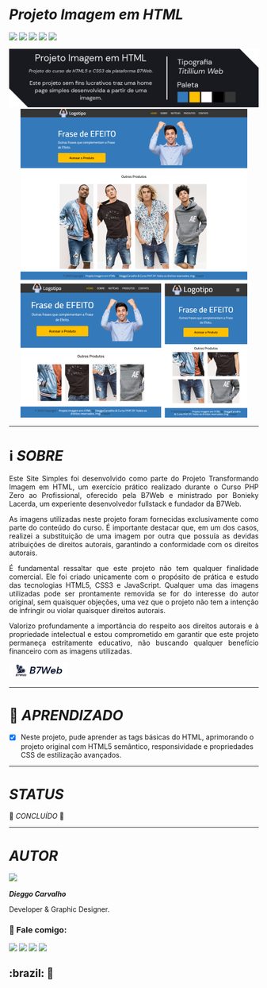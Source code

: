 <div>
  <h1><i>Projeto Imagem em HTML</i></h1>

  <img src="https://img.shields.io/github/forks/DieggoCarvalho/imagem-em-html?color=347ABA&style=for-the-badge" />
  <img src="https://img.shields.io/github/issues/DieggoCarvalho/imagem-em-html?color=347ABA&style=for-the-badge"/> 
  <img src="https://img.shields.io/github/stars/DieggoCarvalho/imagem-em-html?color=FFC001&style=for-the-badge"/>
  <img src="https://img.shields.io/github/languages/count/DieggoCarvalho/imagem-em-html?color=347ABA&style=for-the-badge"/>
  <img src="https://img.shields.io/github/languages/top/DieggoCarvalho/imagem-em-html?color=FFC001&style=for-the-badge"/>
  <p align="center">
  <img src="https://raw.githubusercontent.com/DieggoCarvalho/imagem-em-html/html5/git_src/projetoimgsite_desc.png">
  <img src="https://raw.githubusercontent.com/DieggoCarvalho/imagem-em-html/html5/git_src/projetoimgsite_full.png">
  </p>

  ---
  # ℹ️ *SOBRE*
 <p style="text-align: justify"> Este Site Simples foi desenvolvido como parte do Projeto Transformando Imagem em HTML, um exercício prático realizado durante o Curso PHP Zero ao Profissional, oferecido pela B7Web e ministrado por Bonieky Lacerda, um experiente desenvolvedor fullstack e fundador da B7Web. </p>

<p style="text-align: justify"> As imagens utilizadas neste projeto foram fornecidas exclusivamente como parte do conteúdo do curso. É importante destacar que, em um dos casos, realizei a substituição de uma imagem por outra que possuía as devidas atribuições de direitos autorais, garantindo a conformidade com os direitos autorais. </p>

<p style="text-align: justify"> É fundamental ressaltar que este projeto não tem qualquer finalidade comercial. Ele foi criado unicamente com o propósito de prática e estudo das tecnologias HTML5, CSS3 e JavaScript. Qualquer uma das imagens utilizadas pode ser prontamente removida se for do interesse do autor original, sem quaisquer objeções, uma vez que o projeto não tem a intenção de infringir ou violar quaisquer direitos autorais. </p>

<p style="text-align: justify"> Valorizo profundamente a importância do respeito aos direitos autorais e à propriedade intelectual e estou comprometido em garantir que este projeto permaneça estritamente educativo, não buscando qualquer benefício financeiro com as imagens utilizadas. </p>

  [![B7WEB](https://raw.githubusercontent.com/DieggoCarvalho/imagem-em-html/html5/git_src/badge_b7web.png)](https://b7web.com.br/)

---
  #  :book: *APRENDIZADO* 

- [x] Neste projeto, pude aprender as tags básicas do HTML, aprimorando o projeto original com HTML5 semântico, responsividade e propriedades CSS de estilização avançados.

---

# *STATUS*

:tada: *CONCLUÍDO* :tada:

---

</div>

# *AUTOR*

<div height="50" width="50" style="border-radius:50%" >
  <img src="https://avatars.githubusercontent.com/u/45542233?s=96&v=4"/>
</div>


*__Dieggo Carvalho__*
  
Developer & Graphic Designer.

<div style="float">
  
### :iphone: Fale comigo:
  <a href="https://www.instagram.com/dieggo_allbuquerque" target="_blank"><img src="https://img.shields.io/badge/-Instagram-%23E4405F?style=for-the-badge&logo=instagram&logoColor=white" target="_blank"></a>
  <a href = "mailto:dieggo.dev@outlook.com"><img src="https://img.shields.io/badge/Microsoft_Outlook-0078D4?style=for-the-badge&amp;logo=microsoft-outlook&amp;logoColor=white" target="_blank"></a>
  <a href="https://wa.me/5575988494158" rel="nofollow" target="_blank"><img src="https://img.shields.io/badge/WhatsApp-25D366?style=for-the-badge&amp;logo=whatsapp&amp;logoColor=white" target="_blank"></a>
  <a href="https://www.linkedin.com/in/dieggo-carvalho" target="_blank"><img src="https://img.shields.io/badge/-LinkedIn-%230077B5?style=for-the-badge&logo=linkedin&logoColor=white" target="_blank"></a>
</div>

<h2> :brazil: 💛</h2>
